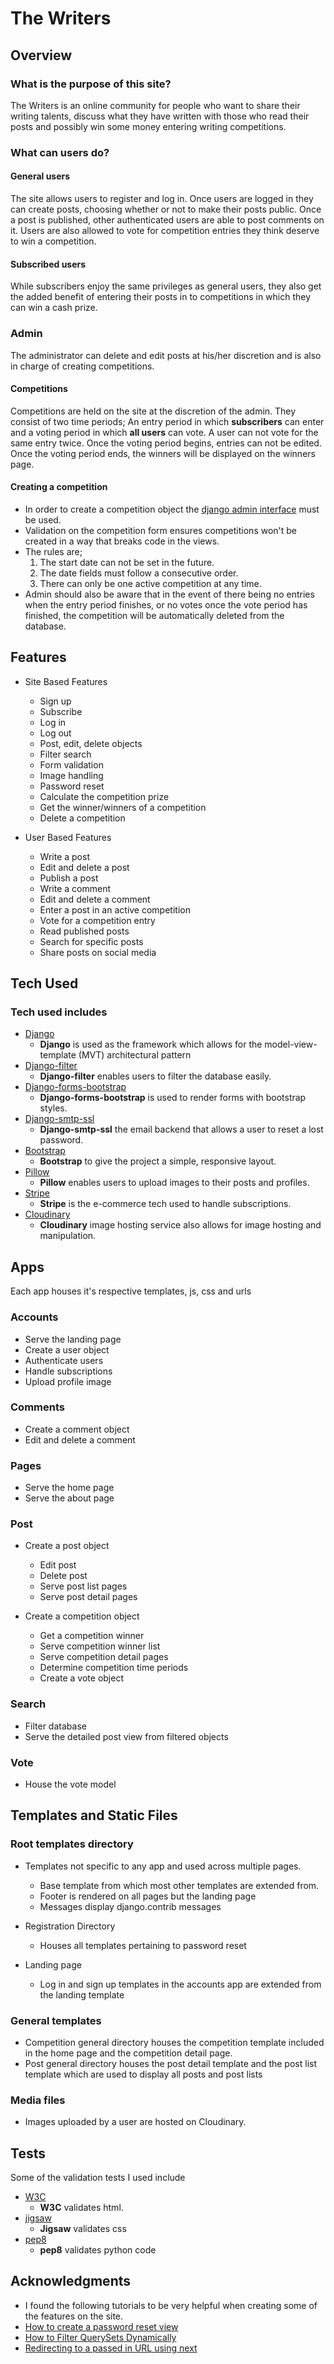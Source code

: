 # The Writers

## Overview

### What is the purpose of this site?

The Writers is an online community for people who want to share their writing talents, discuss what they have written
with those who read their posts and possibly win some money entering writing competitions.

### What can users do?

#### General users
The site allows users to register and log in. Once users are logged in they can create posts, choosing whether
or not to make their posts public. Once a post is published, other authenticated users are able to post comments on it.
Users are also allowed to vote for competition entries they think deserve to win a competition.

#### Subscribed users
While subscribers enjoy the same privileges as general users, they also get the added benefit of entering their posts
in to competitions in which they can win a cash prize.


### Admin
The administrator can delete and edit posts at his/her discretion and is also in charge of creating competitions.

#### Competitions
Competitions are held on the site at the discretion of the admin. They consist of two time periods; An entry period in
which **subscribers** can enter and a voting period in which **all users** can vote. A user can not vote for the same entry
twice. Once the voting period begins, entries can not be edited. Once the voting period ends, the winners will be displayed 
on the winners page.

#### Creating a competition
- In order to create a competition object the [django admin interface](https://thewriters.herokuapp.com/admin/post/competition/)
 must be used.
- Validation on the competition form ensures competitions won't be created in a way that breaks code in the views.
 - The rules are;
    1. The start date can not be set in the future.
    2. The date fields must follow a consecutive order.
    3. There can only be one active competition at any time.
- Admin should also be aware that in the event of there being no entries when the entry period finishes, or no votes once
the vote period has finished, the competition will be automatically deleted from the database.


## Features

- Site Based Features
    - Sign up
    - Subscribe
    - Log in
    - Log out
    - Post, edit, delete objects
    - Filter search
    - Form validation
    - Image handling
    - Password reset
    - Calculate the competition prize
    - Get the winner/winners of a competition
    - Delete a competition
    
- User Based Features
    - Write a post
    - Edit and delete a post
    - Publish a post
    - Write a comment
    - Edit and delete a comment
    - Enter a post in an active competition
    - Vote for a competition entry
    - Read published posts
    - Search for specific posts
    - Share posts on social media
    

## Tech Used

### Tech used includes
- [Django](https://www.djangoproject.com/)
    - **Django** is used as the framework which allows for the model-view-template (MVT) architectural pattern
- [Django-filter](https://www.djangoproject.com/)
    - **Django-filter** enables users to filter the database easily.
- [Django-forms-bootstrap](https://pypi.python.org/pypi/django-forms-bootstrap/)
    - **Django-forms-bootstrap** is used to render forms with bootstrap styles.
- [Django-smtp-ssl](https://github.com/lehins/django-smartfields)
    - **Django-smtp-ssl** the email backend that allows a user to reset a lost password.
- [Bootstrap](http://getbootstrap.com/)
    - **Bootstrap** to give the project a simple, responsive layout.
- [Pillow](https://python-pillow.org/)
    - **Pillow** enables users to upload images to their posts and profiles.
- [Stripe](https://stripe.com/gb)
    - **Stripe** is the e-commerce tech used to handle subscriptions.
- [Cloudinary](https://cloudinary.com)
    - **Cloudinary** image hosting service also allows for image hosting and manipulation. 


## Apps
Each app houses it's respective templates, js, css and urls

### Accounts
- Serve the landing page
- Create a user object
- Authenticate users
- Handle subscriptions
- Upload profile image

### Comments
- Create a comment object
- Edit and delete a comment

### Pages
- Serve the home page
- Serve the about page
 
### Post
- Create a post object
    - Edit post
    - Delete post
    - Serve post list pages
    - Serve post detail pages
    
- Create a competition object
    - Get a competition winner
    - Serve competition winner list
    - Serve competition detail pages
    - Determine competition time periods
    - Create a vote object
    
    
### Search
- Filter database
- Serve the detailed post view from filtered objects

### Vote
- House the vote model

## Templates and Static Files

### Root templates directory
- Templates not specific to any app and used across multiple pages. 
    - Base template from which most other templates are extended from.
    - Footer is rendered on all pages but the landing page
    - Messages display django.contrib messages

- Registration Directory
    - Houses all templates pertaining to password reset
    
- Landing page
    - Log in and sign up templates in the accounts app are extended from the landing template 
    
### General templates
- Competition general directory houses the competition template included in the home page and the competition detail page.
- Post general directory houses the post detail template and the post list template which are used to display all posts
 and post lists
 
    
### Media files
- Images uploaded by a user are hosted on Cloudinary.

## Tests
Some of the validation tests I used include
- [W3C](http://validator.w3.org/)
    - **W3C** validates html.
- [jigsaw](https://jigsaw.w3.org)
    - **Jigsaw** validates css
- [pep8](http://pep8online.com/)
    - **pep8** validates python code
    
## Acknowledgments 
- I found the following tutorials to be very helpful when creating some of the features on the site. 
- [How to create a password reset view](https://simpleisbetterthancomplex.com/tutorial/2016/09/19/how-to-create-password-reset-view.html)
- [How to Filter QuerySets Dynamically](https://simpleisbetterthancomplex.com/tutorial/2016/11/28/how-to-filter-querysets-dynamically.html)
- [Redirecting to a passed in URL using next](http://andrearobertson.com/blog/2016/10/05/django-example-redirecting-to-a-passed-in-url/)

